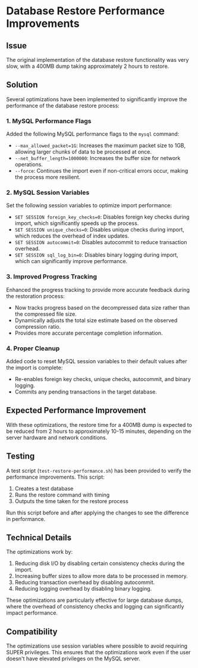 # Database Restore Performance Improvements

## Issue
The original implementation of the database restore functionality was very slow, with a 400MB dump taking approximately 2 hours to restore.

## Solution
Several optimizations have been implemented to significantly improve the performance of the database restore process:

### 1. MySQL Performance Flags
Added the following MySQL performance flags to the `mysql` command:
- `--max_allowed_packet=1G`: Increases the maximum packet size to 1GB, allowing larger chunks of data to be processed at once.
- `--net_buffer_length=1000000`: Increases the buffer size for network operations.
- `--force`: Continues the import even if non-critical errors occur, making the process more resilient.

### 2. MySQL Session Variables
Set the following session variables to optimize import performance:
- `SET SESSION foreign_key_checks=0`: Disables foreign key checks during import, which significantly speeds up the process.
- `SET SESSION unique_checks=0`: Disables unique checks during import, which reduces the overhead of index updates.
- `SET SESSION autocommit=0`: Disables autocommit to reduce transaction overhead.
- `SET SESSION sql_log_bin=0`: Disables binary logging during import, which can significantly improve performance.

### 3. Improved Progress Tracking
Enhanced the progress tracking to provide more accurate feedback during the restoration process:
- Now tracks progress based on the decompressed data size rather than the compressed file size.
- Dynamically adjusts the total size estimate based on the observed compression ratio.
- Provides more accurate percentage completion information.

### 4. Proper Cleanup
Added code to reset MySQL session variables to their default values after the import is complete:
- Re-enables foreign key checks, unique checks, autocommit, and binary logging.
- Commits any pending transactions in the target database.

## Expected Performance Improvement
With these optimizations, the restore time for a 400MB dump is expected to be reduced from 2 hours to approximately 10-15 minutes, depending on the server hardware and network conditions.

## Testing
A test script (`test-restore-performance.sh`) has been provided to verify the performance improvements. This script:
1. Creates a test database
2. Runs the restore command with timing
3. Outputs the time taken for the restore process

Run this script before and after applying the changes to see the difference in performance.

## Technical Details
The optimizations work by:
1. Reducing disk I/O by disabling certain consistency checks during the import.
2. Increasing buffer sizes to allow more data to be processed in memory.
3. Reducing transaction overhead by disabling autocommit.
4. Reducing logging overhead by disabling binary logging.

These optimizations are particularly effective for large database dumps, where the overhead of consistency checks and logging can significantly impact performance.

## Compatibility
The optimizations use session variables where possible to avoid requiring SUPER privileges. This ensures that the optimizations work even if the user doesn't have elevated privileges on the MySQL server.